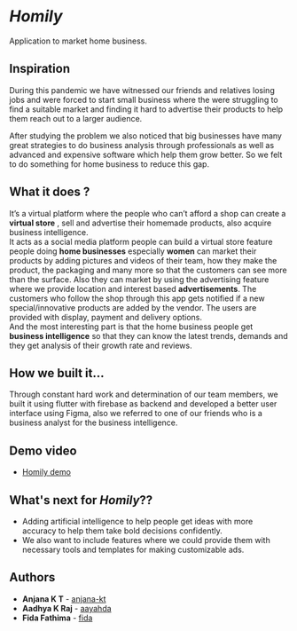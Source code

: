 # _Homily_
Application to market home business.

## Inspiration
During this pandemic we have witnessed our friends and relatives losing jobs and were forced to start small business where the were struggling to find a suitable market and finding it hard to advertise their products to help them reach out to a larger audience.
<p>After studying the problem we also noticed that big  businesses have many great strategies to do business analysis through professionals as well as advanced and expensive software which help them grow better. So we felt to do something for home business to reduce this gap.</p>

## What it does ?
It’s a virtual platform where the people who can’t afford a shop can create a **virtual store** , sell and advertise their homemade products, also acquire business intelligence.<br>
It acts as a social media platform people can build a virtual store feature people doing **home businesses** especially **women** can market their products by adding pictures and videos of  their team, how they make the product, the packaging and many more so that the customers can see more than the surface. Also they can market by using the advertising feature where we provide  location and interest based **advertisements**. The customers who follow the shop through this app gets notified if a new special/innovative products are added by the vendor. The users are provided with display, payment and delivery options. <br>
And the most interesting part is that the home business people get **business intelligence** so that they can know the latest trends, demands and they get analysis of their growth rate and reviews.

## How we built it...
Through constant hard work and determination of our team members, we built it using flutter with firebase as backend and developed a better user interface using Figma, also we referred to one of our  friends who is a business analyst for the business intelligence.


## Demo video
  - [Homily demo](https://youtu.be/wZlluT_z5K8)


## What's next for _Homily_??
- Adding artificial intelligence to  help people get ideas with more accuracy to help them take bold decisions confidently.
- We also want to include features where we could provide them with necessary tools and templates for making customizable ads. <br>
 
## Authors

- **Anjana K T**  - [anjana-kt](https://github.com/anjana-kt)
- **Aadhya K Raj**  - [aayahda](https://github.com/aayahda)
- **Fida Fathima**  - [fida](https://github.com/Fida123789)

